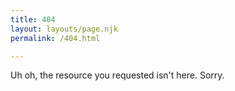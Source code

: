 ```yaml
---
title: 404
layout: layouts/page.njk
permalink: /404.html

---
```

Uh oh, the resource you requested isn't here. Sorry.
